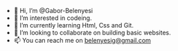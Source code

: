 - 👋 Hi, I’m @Gabor-Belenyesi
- 👀 I’m interested in codeing.
- 🌱 I’m currently learning Html, Css and Git.
- 💞️ I’m looking to collaborate on building basic websites.
- 📫 You can reach me on belenyesig@gmail.com

<!---
Gabor-Belenyesi/Gabor-Belenyesi is a ✨ special ✨ repository because its `README.md` (this file) appears on your GitHub profile.
You can click the Preview link to take a look at your changes.
--->

